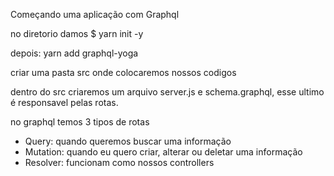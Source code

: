 Começando uma aplicação com Graphql

no diretorio damos 
$ yarn init -y

depois:
yarn add graphql-yoga

criar uma pasta src onde colocaremos nossos codigos

dentro do src criaremos um arquivo server.js e schema.graphql, esse ultimo é responsavel pelas
rotas.

no graphql temos 3 tipos de rotas
- Query: quando queremos buscar uma informação
- Mutation: quando eu quero criar, alterar ou deletar uma informação
- Resolver: funcionam como nossos controllers